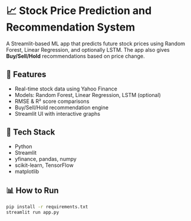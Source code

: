 # 📈 Stock Price Prediction and Recommendation System

A Streamlit-based ML app that predicts future stock prices using Random Forest, Linear Regression, and optionally LSTM. The app also gives **Buy/Sell/Hold** recommendations based on price change.

## 🚀 Features
- Real-time stock data using Yahoo Finance
- Models: Random Forest, Linear Regression, LSTM (optional)
- RMSE & R² score comparisons
- Buy/Sell/Hold recommendation engine
- Streamlit UI with interactive graphs

## 🧠 Tech Stack
- Python
- Streamlit
- yfinance, pandas, numpy
- scikit-learn, TensorFlow
- matplotlib

## 📊 How to Run
```bash
pip install -r requirements.txt
streamlit run app.py
